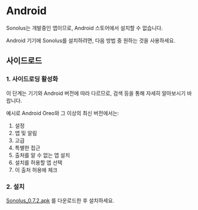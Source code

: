 # Android

Sonolus는 개발중인 앱이므로, Android 스토어에서 설치할 수 없습니다.

Android 기기에 Sonolus를 설치하려면, 다음 방법 중 원하는 것을 사용하세요.

## 사이드로드

### 1. 사이드로딩 활성화

이 단계는 기기와 Android 버전에 따라 다르므로, 검색 등을 통해 자세히 알아보시기 바랍니다.

예시로 Android Oreo와 그 이상의 최신 버전에서는:

1. 설정
2. 앱 및 알림
3. 고급
4. 특별한 접근
5. 출처를 알 수 없는 앱 설치
6. 설치를 허용할 앱 선택
7. 이 출처 허용에 체크

### 2. 설치

[Sonolus_0.7.2.apk](https://download.sonolus.com/Sonolus_0.7.2.apk) 를 다운로드한 후 설치하세요.

